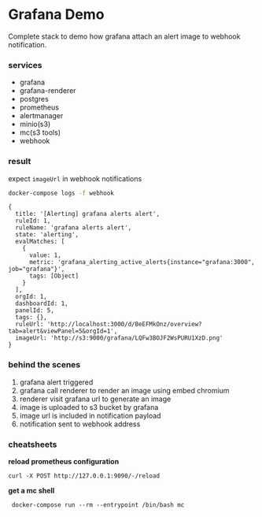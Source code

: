 # Grafana Demo

Complete stack to demo how grafana attach an alert image to webhook notification.

### services

- grafana
- grafana-renderer
- postgres
- prometheus
- alertmanager
- minio(s3)
- mc(s3 tools)
- webhook

### result

expect `imageUrl` in webhook notifications

```bash
docker-compose logs -f webhook
```

```
{
  title: '[Alerting] grafana alerts alert',
  ruleId: 1,
  ruleName: 'grafana alerts alert',
  state: 'alerting',
  evalMatches: [
    {
      value: 1,
      metric: 'grafana_alerting_active_alerts{instance="grafana:3000", job="grafana"}',
      tags: [Object]
    }
  ],
  orgId: 1,
  dashboardId: 1,
  panelId: 5,
  tags: {},
  ruleUrl: 'http://localhost:3000/d/BeEFMkOnz/overview?tab=alert&viewPanel=5&orgId=1',
  imageUrl: 'http://s3:9000/grafana/LQFw3BOJF2WsPURU1XzD.png'
}
```

### behind the scenes

1. grafana alert triggered
2. grafana call renderer to render an image using embed chromium
3. renderer visit grafana url to generate an image
4. image is uploaded to s3 bucket by grafana 
5. image url is included in notification payload
6. notification sent to webhook address

### cheatsheets

**reload prometheus configuration**

```
curl -X POST http://127.0.0.1:9090/-/reload
```

**get a mc shell**

```
 docker-compose run --rm --entrypoint /bin/bash mc
```